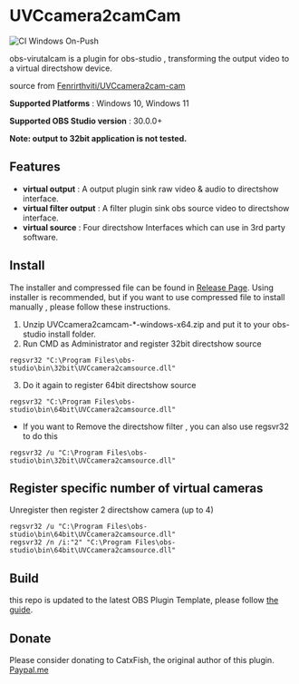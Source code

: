 # UVCcamera2camCam

![CI Windows On-Push](https://github.com/miaulightouch/UVCcamera2cam-cam/actions/workflows/main.yml/badge.svg)

obs-virutalcam is a plugin for obs-studio , transforming the output video to a virtual directshow device.

source from [Fenrirthviti/UVCcamera2cam-cam](https://github.com/Fenrirthviti/UVCcamera2cam-cam)

**Supported Platforms** : Windows 10, Windows 11

**Supported OBS Studio version** : 30.0.0+

**Note: output to 32bit application is not tested.**

## Features

* **virtual output** : A output plugin sink raw video & audio to directshow interface.
* **virtual filter output** : A filter plugin sink obs source video to directshow interface.
* **virtual source** : Four directshow Interfaces which can use in 3rd party software.

## Install

The installer and compressed file can be found in [Release Page](https://github.com/miaulightouch/UVCcamera2cam-cam/releases). Using installer is recommended, but if you want to use compressed file to install manually , please follow these instructions.

1. Unzip UVCcamera2camcam-*-windows-x64.zip and put it to your obs-studio install folder.
2. Run CMD as Administrator and register 32bit directshow source

```batch
regsvr32 "C:\Program Files\obs-studio\bin\32bit\UVCcamera2camsource.dll"
```

3. Do it again to register 64bit directshow source

```batch
regsvr32 "C:\Program Files\obs-studio\bin\64bit\UVCcamera2camsource.dll"
```

- If you want to Remove the directshow filter , you can also use regsvr32 to do this

```batch
regsvr32 /u "C:\Program Files\obs-studio\bin\32bit\UVCcamera2camsource.dll"
```

## Register specific number of virtual cameras

Unregister then register 2 directshow camera (up to 4)

```batch
regsvr32 /u "C:\Program Files\obs-studio\bin\64bit\UVCcamera2camsource.dll"
regsvr32 /n /i:"2" "C:\Program Files\obs-studio\bin\64bit\UVCcamera2camsource.dll"
```

## Build

this repo is updated to the latest OBS Plugin Template, please follow [the guide](https://github.com/obsproject/obs-plugintemplate).

## Donate

Please consider donating to CatxFish, the original author of this plugin. [Paypal.me](https://www.paypal.me/obsvirtualcam)
